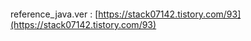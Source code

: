 ```
```
reference_java.ver : [https://stack07142.tistory.com/93](https://stack07142.tistory.com/93)
